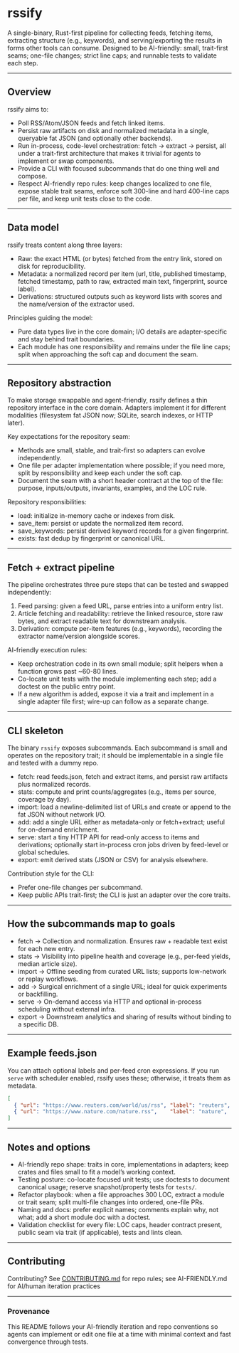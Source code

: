 # rssify

A single-binary, Rust-first pipeline for collecting feeds, fetching items, extracting structure (e.g., keywords), and serving/exporting the results in forms other tools can consume. Designed to be AI-friendly: small, trait-first seams; one-file changes; strict line caps; and runnable tests to validate each step. 

---

## Overview

rssify aims to:

* Poll RSS/Atom/JSON feeds and fetch linked items.
* Persist raw artifacts on disk and normalized metadata in a single, queryable fat JSON (and optionally other backends).
* Run in-process, code-level orchestration: fetch -> extract -> persist, all under a trait-first architecture that makes it trivial for agents to implement or swap components.
* Provide a CLI with focused subcommands that do one thing well and compose.
* Respect AI-friendly repo rules: keep changes localized to one file, expose stable trait seams, enforce soft 300-line and hard 400-line caps per file, and keep unit tests close to the code.  

---

## Data model

rssify treats content along three layers:

* Raw: the exact HTML (or bytes) fetched from the entry link, stored on disk for reproducibility.
* Metadata: a normalized record per item (url, title, published timestamp, fetched timestamp, path to raw, extracted main text, fingerprint, source label).
* Derivations: structured outputs such as keyword lists with scores and the name/version of the extractor used.

Principles guiding the model:

* Pure data types live in the core domain; I/O details are adapter-specific and stay behind trait boundaries. 
* Each module has one responsibility and remains under the file line caps; split when approaching the soft cap and document the seam. 

---

## Repository abstraction

To make storage swappable and agent-friendly, rssify defines a thin repository interface in the core domain. Adapters implement it for different modalities (filesystem fat JSON now; SQLite, search indexes, or HTTP later).

Key expectations for the repository seam:

* Methods are small, stable, and trait-first so adapters can evolve independently. 
* One file per adapter implementation where possible; if you need more, split by responsibility and keep each under the soft cap.  
* Document the seam with a short header contract at the top of the file: purpose, inputs/outputs, invariants, examples, and the LOC rule. 

Repository responsibilities:

* load: initialize in-memory cache or indexes from disk.
* save_item: persist or update the normalized item record.
* save_keywords: persist derived keyword records for a given fingerprint.
* exists: fast dedup by fingerprint or canonical URL.

---

## Fetch + extract pipeline

The pipeline orchestrates three pure steps that can be tested and swapped independently:

1. Feed parsing: given a feed URL, parse entries into a uniform entry list.
2. Article fetching and readability: retrieve the linked resource, store raw bytes, and extract readable text for downstream analysis.
3. Derivation: compute per-item features (e.g., keywords), recording the extractor name/version alongside scores.

AI-friendly execution rules:

* Keep orchestration code in its own small module; split helpers when a function grows past ~60-80 lines. 
* Co-locate unit tests with the module implementing each step; add a doctest on the public entry point. 
* If a new algorithm is added, expose it via a trait and implement in a single adapter file first; wire-up can follow as a separate change. 

---

## CLI skeleton

The binary `rssify` exposes subcommands. Each subcommand is small and operates on the repository trait; it should be implementable in a single file and tested with a dummy repo.

* fetch: read feeds.json, fetch and extract items, and persist raw artifacts plus normalized records.
* stats: compute and print counts/aggregates (e.g., items per source, coverage by day).
* import: load a newline-delimited list of URLs and create or append to the fat JSON without network I/O.
* add: add a single URL either as metadata-only or fetch+extract; useful for on-demand enrichment.
* serve: start a tiny HTTP API for read-only access to items and derivations; optionally start in-process cron jobs driven by feed-level or global schedules.
* export: emit derived stats (JSON or CSV) for analysis elsewhere.

Contribution style for the CLI:

* Prefer one-file changes per subcommand.
* Keep public APIs trait-first; the CLI is just an adapter over the core traits. 

---

## How the subcommands map to goals

* fetch → Collection and normalization. Ensures raw + readable text exist for each new entry.
* stats → Visibility into pipeline health and coverage (e.g., per-feed yields, median article size).
* import → Offline seeding from curated URL lists; supports low-network or replay workflows.
* add → Surgical enrichment of a single URL; ideal for quick experiments or backfilling.
* serve → On-demand access via HTTP and optional in-process scheduling without external infra.
* export → Downstream analytics and sharing of results without binding to a specific DB.

---

## Example feeds.json

You can attach optional labels and per-feed cron expressions. If you run `serve` with scheduler enabled, rssify uses these; otherwise, it treats them as metadata.

```json
[
  { "url": "https://www.reuters.com/world/us/rss", "label": "reuters", "cron": "*/20 * * * *" },
  { "url": "https://www.nature.com/nature.rss",    "label": "nature",  "cron": "0 * * * *" }
]
```

---

## Notes and options

* AI-friendly repo shape: traits in core, implementations in adapters; keep crates and files small to fit a model’s working context.  
* Testing posture: co-locate focused unit tests; use doctests to document canonical usage; reserve snapshot/property tests for `tests/`. 
* Refactor playbook: when a file approaches 300 LOC, extract a module or trait seam; split multi-file changes into ordered, one-file PRs.  
* Naming and docs: prefer explicit names; comments explain why, not what; add a short module doc with a doctest. 
* Validation checklist for every file: LOC caps, header contract present, public seam via trait (if applicable), tests and lints clean. 

---

## Contributing

Contributing? See [CONTRIBUTING.md](./docs/CONTRIBUTING.md) for repo rules; see AI-FRIENDLY.md for AI/human iteration practices

---

### Provenance

This README follows your AI-friendly iteration and repo conventions so agents can implement or edit one file at a time with minimal context and fast convergence through tests. 

